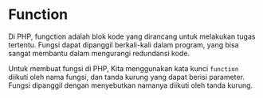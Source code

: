 # Function

Di PHP, fungction adalah blok kode yang dirancang untuk melakukan tugas tertentu. Fungsi dapat dipanggil berkali-kali dalam program, yang bisa sangat membantu dalam mengurangi redundansi kode.

Untuk membuat fungsi di PHP, Kita menggunakan kata kunci `function` diikuti oleh nama fungsi, dan tanda kurung yang dapat berisi parameter. Fungsi dipanggil dengan menyebutkan namanya diikuti oleh tanda kurung.&#x20;

